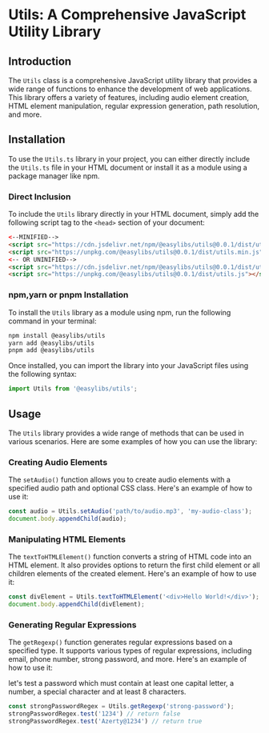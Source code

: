 # Utils: A Comprehensive JavaScript Utility Library

## Introduction

The `Utils` class is a comprehensive JavaScript utility library that provides a wide range of functions to enhance the development of web applications. This library offers a variety of features, including audio element creation, HTML element manipulation, regular expression generation, path resolution, and more.

## Installation

To use the `Utils.ts` library in your project, you can either directly include the `Utils.ts` file in your HTML document or install it as a module using a package manager like npm.

### Direct Inclusion

To include the `Utils` library directly in your HTML document, simply add the following script tag to the `<head>` section of your document:

```html
<--MINIFIED-->
<script src="https://cdn.jsdelivr.net/npm/@easylibs/utils@0.0.1/dist/utils.min.js"></script>
<script src="https://unpkg.com/@easylibs/utils@0.0.1/dist/utils.min.js"></script>
<-- OR UNINIFIED-->
<script src="https://cdn.jsdelivr.net/npm/@easylibs/utils@0.0.1/dist/utils.js"></script>
<script src="https://unpkg.com/@easylibs/utils@0.0.1/dist/utils.js"></script>
```

### npm,yarn or pnpm Installation

To install the `Utils` library as a module using npm, run the following command in your terminal:

```bash
npm install @easylibs/utils
yarn add @easylibs/utils
pnpm add @easylibs/utils
```

Once installed, you can import the library into your JavaScript files using the following syntax:

```javascript
import Utils from '@easylibs/utils';
```

## Usage

The `Utils` library provides a wide range of methods that can be used in various scenarios. Here are some examples of how you can use the library:

### Creating Audio Elements

The `setAudio()` function allows you to create audio elements with a specified audio path and optional CSS class. Here's an example of how to use it:

```javascript
const audio = Utils.setAudio('path/to/audio.mp3', 'my-audio-class');
document.body.appendChild(audio);
```

### Manipulating HTML Elements

The `textToHTMLElement()` function converts a string of HTML code into an HTML element. It also provides options to return the first child element or all children elements of the created element. Here's an example of how to use it:

```javascript
const divElement = Utils.textToHTMLElement('<div>Hello World!</div>');
document.body.appendChild(divElement);
```

### Generating Regular Expressions

The `getRegexp()` function generates regular expressions based on a specified type. It supports various types of regular expressions, including email, phone number, strong password, and more. Here's an example of how to use it:

let's test a password which must contain at least one capital letter, a number, a special character and at least 8 characters.

```javascript
const strongPasswordRegex = Utils.getRegexp('strong-password');
strongPasswordRegex.test('1234') // return false
strongPasswordRegex.test('Azerty@1234') // return true
```
